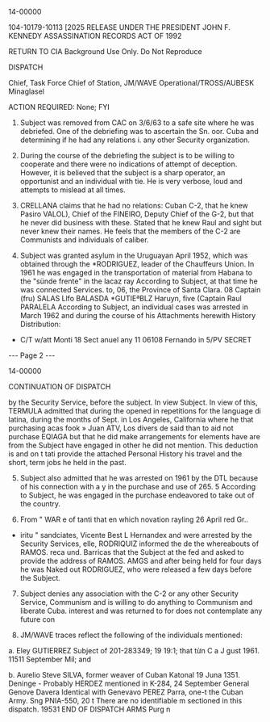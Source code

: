 14-00000

104-10179-10113 [2025 RELEASE UNDER THE PRESIDENT JOHN F. KENNEDY ASSASSINATION RECORDS ACT OF 1992

RETURN TO CIA
Background Use Only.
Do Not Reproduce

DISPATCH

Chief, Task Force
Chief of Station, JM/WAVE
Operational/TROSS/AUBESK
Minaglasel

ACTION REQUIRED: None; FYI

1. Subject was removed from CAC on 3/6/63
to a safe site where he was debriefed. One
of the debriefing was to ascertain the Sn. oor.
Cuba and determining if he had any relations i.
any other Security organization.

2. During the course of the debriefing the subject is
to be willing to cooperate and there were no indications of
attempt of deception. However, it is believed that the subject is
a sharp operator, an opportunist and an individual
with tie. He is very verbose, loud and attempts to mislead
at all times.

3. CRELLANA claims that he had no relations:
Cuban C-2, that he knew Pasiro VALOL), Chief of the
FINEIRO, Deputy Chief of the G-2, but that he never did
business with these. Stated that he knew Raul and
sight but never knew their names. He feels that the
members of the C-2 are Communists and individuals of
caliber.

4. Subject was granted asylum in the Uruguayan
April 1952, which was obtained through the
*RODRIGUEZ, leader of the Chauffeurs Union.
In 1961 he was engaged in the transportation of material
from Habana to the "sünde frente" in the lacaz ray
According to Subject, at that time he was connected
Services.
to,
06, the Province of Santa Clara.
08 Captain (fru) SALAS Llfo BALASDA
*GUTIEªBLZ Haruyn, five (Captain Raul
PARALELA According to Subject, an individual cases
was arrested in March 1962 and during the course of his
Attachments herewith
History
Distribution:
- C/T w/att
Monti
18 Sect
anuel
any
11
06108
Fernando
in
5/PV
SECRET

--- Page 2 ---

14-00000

CONTINUATION OF
DISPATCH

by the Security Service, before the subject. In view
Subject. In view of this, TERMULA admitted that during the
opened in repetitions for the language di
latina, during the months of Sept.
in Los Angeles, California where he that
purchasing acas fook » Juan ATV,
Los divers de said than to aid not purchase
EQIAGA but that he did make arrangements for
elements have are from
the Subject have engaged in other
he did not mention.
This deduction is and on t
tati
provide the attached Personal History
his travel and the short, term jobs he held in the past.

5. Subject also admitted that he was arrested on
1961 by the DTL because of his connection with a y
in the purchase and use of 265. 5
According to Subject, he was engaged in the purchase
endeavored to take out of the country.

6. From
" WAR
e of
tanti
that
en which
novation
rayling
26 April
red
Gr..
- iritu
"
sandciates,
Vicente Best
L Hernandex and
were arrested by the Security Services, elle,
RODRIQUIZ informed the de
the whereabouts of RAMOS.
reca
und.
Barricas that the
Subject at the fed and asked to
provide the address of RAMOS.
AMGS
and after being held for four days he was Naked out
RODRIGUEZ, who were released a few days before the
Subject.

7. Subject denies any association with
the
C-2 or any other Security Service,
Communism and is willing to do anything to
Communism and liberate Cuba.
interest and was returned to for
does not contemplate any future con

8. JM/WAVE traces reflect the following
of the individuals mentioned:

a. Eley GUTIERREZ
Subject of 201-283349; 19
19:1;
that từn
C
a
J
gust
1961.
11511 September Mil; and

b. Aurelio Steve
SILVA, former weaver of Cuban Katonal
19 Juna 1351.
Deninge - Probably
HERDEZ mentioned in K-284, 24 September
General Genove Davera
Identical with Genevavo PEREZ Parra, one-t
the Cuban Army. Sng PNIA-550, 20 t
There are no identifiable m
sectioned in this dispatch.
19531
END OF DISPATCH
ARMS
Purg
n
